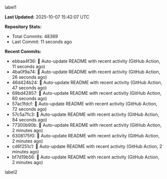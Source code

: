 
label1 
<!-- ACTIVITY_START -->
**Last Updated:** 2025-10-07 15:42:07 UTC

**Repository Stats:**
- Total Commits: 48369
- Last Commit: 11 seconds ago

**Recent Commits:**
- ebbaa4f36: 🤖 Auto-update README with recent activity (GitHub Action, 11 seconds ago)
- 4ba0f9a74: 🤖 Auto-update README with recent activity (GitHub Action, 26 seconds ago)
- 46d424b24: 🤖 Auto-update README with recent activity (GitHub Action, 47 seconds ago)
- 69bd42857: 🤖 Auto-update README with recent activity (GitHub Action, 60 seconds ago)
- 57ac1fdcf: 🤖 Auto-update README with recent activity (GitHub Action, 72 seconds ago)
- 57c5a7fc3: 🤖 Auto-update README with recent activity (GitHub Action, 84 seconds ago)
- 77300b90b: 🤖 Auto-update README with recent activity (GitHub Action, 2 minutes ago)
- 6308175f0: 🤖 Auto-update README with recent activity (GitHub Action, 2 minutes ago)
- cd6f251c1: 🤖 Auto-update README with recent activity (GitHub Action, 2 minutes ago)
- bf7d19b56: 🤖 Auto-update README with recent activity (GitHub Action, 2 minutes ago)
<!-- ACTIVITY_END -->

label2
